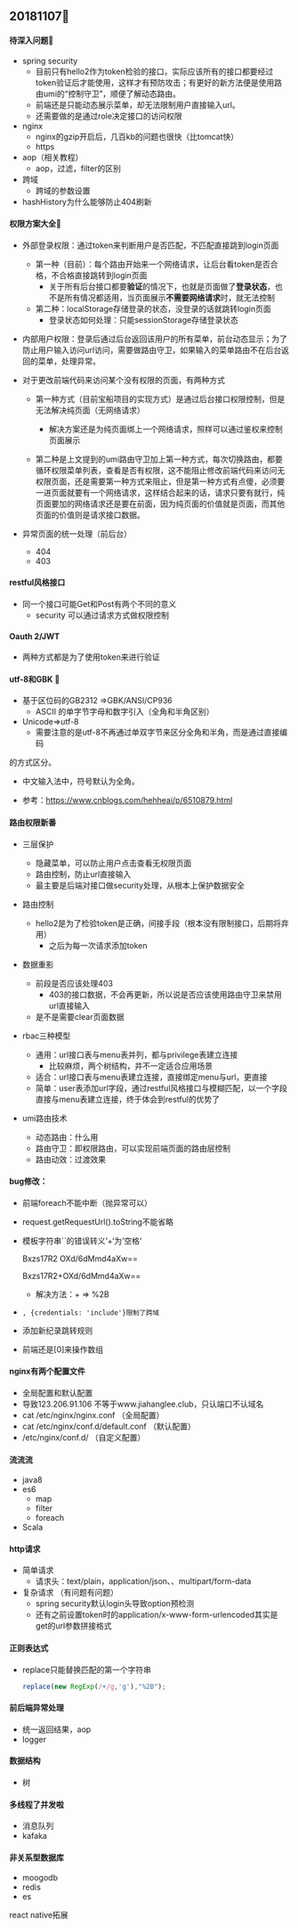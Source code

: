 ## 20181107:love_hotel:

#### 待深入问题:rocket:

* spring security
  * 目前只有hello2作为token检验的接口，实际应该所有的接口都要经过token验证后才能使用，这样才有预防攻击；有更好的新方法便是使用路由umi的“控制守卫”，顺便了解动态路由。
  * 前端还是只能动态展示菜单，却无法限制用户直接输入url。
  * 还需要做的是通过role决定接口的访问权限
* nginx
  * nginx的gzip开启后，几百kb的问题也很快（比tomcat快）
  * https
* aop（相关教程）
  * aop，过滤，filter的区别
* 跨域
  * 跨域的参数设置
* hashHistory为什么能够防止404刷新

#### 权限方案大全:rocket:

* 外部登录权限：通过token来判断用户是否匹配，不匹配直接跳到login页面
  * 第一种（目前）：每个路由开始来一个网络请求，让后台看token是否合格，不合格直接跳转到login页面
    * 关于所有后台接口都要**验证**的情况下，也就是页面做了**登录状态**，也不是所有情况都适用，当页面展示**不需要网络请求**时，就无法控制
  * 第二种：localStorage存储登录的状态，没登录的话就跳转login页面
    * 登录状态如何处理：只能sessionStorage存储登录状态
* 内部用户权限：登录后通过后台返回该用户的所有菜单，前台动态显示；为了防止用户输入访问url访问，需要做路由守卫，如果输入的菜单路由不在后台返回的菜单，处理异常。
* 对于更改前端代码来访问某个没有权限的页面，有两种方式

  * 第一种方式（目前宝船项目的实现方式）是通过后台接口权限控制，但是无法解决纯页面（无网络请求）
    * 解决方案还是为纯页面绑上一个网络请求，照样可以通过鉴权来控制页面展示

  * 第二种是上文提到的umi路由守卫加上第一种方式，每次切换路由，都要循环权限菜单列表，查看是否有权限，这不能阻止修改前端代码来访问无权限页面，还是需要第一种方式来阻止，但是第一种方式有点傻，必须要一进页面就要有一个网络请求，这样结合起来的话，请求只要有就行，纯页面要加的网络请求还是要在前面，因为纯页面的价值就是页面，而其他页面的价值则是请求接口数据。
* 异常页面的统一处理（前后台）
  * 404
  * 403

#### restful风格接口

* 同一个接口可能Get和Post有两个不同的意义
  * security 可以通过请求方式做权限控制

#### Oauth 2/JWT 

* 两种方式都是为了使用token来进行验证

#### utf-8和GBK :rose:

* 基于区位码的GB2312 =>GBK/ANSI/CP936
  * ASCII 的单字节字母和数字引入（全角和半角区别）
* Unicode=>utf-8
  * 需要注意的是utf-8不再通过单双字节来区分全角和半角，而是通过直接编码

的方式区分。

* 中文输入法中，符号默认为全角。

* 参考：https://www.cnblogs.com/hehheai/p/6510879.html

#### 路由权限新番

* 三层保护
  * 隐藏菜单，可以防止用户点击查看无权限页面
  * 路由控制，防止url直接输入
  * 最主要是后端对接口做security处理，从根本上保护数据安全
* 路由控制
  * hello2是为了检验token是正确，间接手段（根本没有限制接口，后期将弃用）
    * 之后为每一次请求添加token
* 数据重影

  * 前段是否应该处理403
    * 403的接口数据，不会再更新，所以说是否应该使用路由守卫来禁用url直接输入
  * 是不是需要clear页面数据
* rbac三种模型

  * 通用：url接口表与menu表并列，都与privilege表建立连接
    * 比较麻烦，两个树结构，并不一定适合应用场景
  * 适合：url接口表与menu表建立连接，直接绑定menu与url，更直接
  * 简单：user表添加url字段，通过restful风格接口与模糊匹配，以一个字段直接与menu表建立连接，终于体会到restful的优势了
* umi路由技术
  * 动态路由：什么用
  * 路由守卫：即权限路由，可以实现前端页面的路由层控制
  * 路由动效：过渡效果

#### bug修改：

* 前端foreach不能中断（抛异常可以）

* request.getRequestUrl().toString不能省略

* 模板字符串``的错误转义‘+‘为’空格‘

  Bxzs17R2 OXd/6dMmd4aXw== 

  Bxzs17R2+OXd/6dMmd4aXw== 

  * 解决方法：\+ => %2B

* ```
  , {credentials: 'include'}限制了跨域
  ```

* 添加新纪录跳转规则

* 前端还是[0]来操作数组


#### nginx有两个配置文件

*  全局配置和默认配置
  * 导致123.206.91.106 不等于www.jiahanglee.club，只认端口不认域名
  * cat /etc/nginx/nginx.conf （全局配置）
  * cat /etc/nginx/conf.d/default.conf （默认配置）
  * /etc/nginx/conf.d/ （自定义配置） 

#### 流流流

* java8
* es6
  * map
  * filter
  * foreach
* Scala

#### http请求

* 简单请求
  * 请求头：text/plain，application/json、、multipart/form-data
* 复杂请求 （有问题有问题）
  * spring security默认login头导致option预检测
  * 还有之前设置token时的application/x-www-form-urlencoded其实是get的url参数拼接格式

#### 正则表达式

* replace只能替换匹配的第一个字符串

  ``` js
  replace(new RegExp(/+/g,'g'),"%2B");
  ```

#### 前后端异常处理

* 统一返回结果，aop
* logger

#### 数据结构

* 树

#### 多线程了并发啦

* 消息队列
* kafaka

#### 非关系型数据库

* moogodb
* redis
* es











react native拓展

